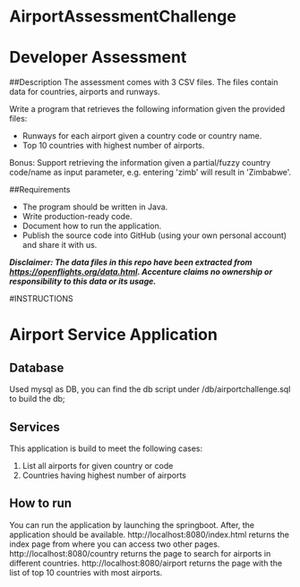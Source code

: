 # AirportAssessmentChallenge
# Developer Assessment

##Description
The assessment comes with 3 CSV files. The files contain data for countries, airports and runways.

Write a program that retrieves the following information given the provided files:
- Runways for each airport given a country code or country name. 
- Top 10 countries with highest number of airports.

Bonus: Support retrieving the information given a partial/fuzzy country code/name as input parameter, e.g. entering 'zimb' will result in 'Zimbabwe'. 

##Requirements
- The program should be written in Java.
- Write production-ready code.
- Document how to run the application.
- Publish the source code into GitHub (using your own personal account) and share it with us.

**_Disclaimer: The data files in this repo have been extracted from https://openflights.org/data.html. Accenture claims no ownership or responsibility to this data or its usage._**


#INSTRUCTIONS
# Airport Service Application

## Database
Used mysql as DB, you can find the db script under /db/airportchallenge.sql to build the db;

## Services
This application is build to meet the following cases:
1) List all airports for given country or code
2) Countries having highest number of airports

## How to run
You can run the application by launching the springboot.
After, the application should be available.
http://localhost:8080/index.html returns the index page from where you can access two other pages.
http://localhost:8080/country returns the page to search for airports in different countries.
http://localhost:8080/airport returns the page with the list of top 10 countries with most airports.
